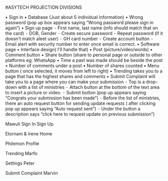 #ASYTECH PROJECTION DIVISIONS


• Sign in
 • Database (Just about 5 individual information)
 • Wrong password (pop up box appears saying “Wrong password please sign in again”)
 • Sign up page
 ⁃ First name, last name (info should match that on the card)
 ⁃ DOB, Gender
 ⁃ Create secure password 
 ⁃ Repeat password (if it doesn't match aleet user)
 ⁃ GH card number
 ⁃ Create account button
 ⁃ Email alert with security number to enter once email is correct.
 • Software page
 • Interface design( I'll handle that)
 • Post (picture/video/words)
 • Comment button
 • Share button (share to personal page or outside to other platforms eg: WhatsApp 
 • Time a past was made should be beside the post
 • Number of comments under a post
 • Number of shares counted 
 • Menu button ( once selected, it moves from left to right)
 • Trending takes you to a page that has the highest shares and comments 
 • Submit Complaint will take you to a page where you can make your submission
 ⁃ Top is a drop-down with a list of ministries
 ⁃ Attach button at the bottom of the text area to insert a picture or video.
 ⁃ Submit button (pop up appears saying “Congrats your submission has been made”)
 ⁃ Before the list of ministries, there an auto request button for sending update requests ( after clicking pop up appears saying “Auto request sent”) 
 ⁃ Under the button a description says “click here to request update on previous submission”) 

 


Mawuli
Sign In 
Sign Up

Etornam & Irene
Home

Philemon 
Profile

Trending
Marfo

Settings 
Peter

Submit Complaint 
Marvin